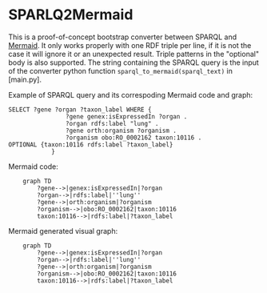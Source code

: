 # SPARLQ2Mermaid

This is a proof-of-concept bootstrap converter between SPARQL and [Mermaid](https://mermaid.js.org). It only works properly with one RDF triple per line, if it is not the case it will ignore it or an unexpected result. Triple patterns in the "optional" body is also supported. The string containing the SPARQL query is the input of the converter python function ``sparql_to_mermaid(sparql_text)`` in [main.py]. 

Example of SPARQL query and its correspoding Mermaid code and graph:

```
SELECT ?gene ?organ ?taxon_label WHERE {
				?gene genex:isExpressedIn ?organ .
				?organ rdfs:label "lung" .
				?gene orth:organism ?organism .
				?organism obo:RO_0002162 taxon:10116 .
OPTIONAL {taxon:10116 rdfs:label ?taxon_label}
			}
```

Mermaid code: 
```
    graph TD 
		?gene-->|genex:isExpressedIn|?organ
		?organ-->|rdfs:label|''lung''
		?gene-->|orth:organism|?organism
		?organism-->|obo:RO_0002162|taxon:10116
		taxon:10116-->|rdfs:label|?taxon_label
```
Mermaid generated visual graph:
```mermaid
    graph TD 
		?gene-->|genex:isExpressedIn|?organ
		?organ-->|rdfs:label|''lung''
		?gene-->|orth:organism|?organism
		?organism-->|obo:RO_0002162|taxon:10116
		taxon:10116-->|rdfs:label|?taxon_label
```
